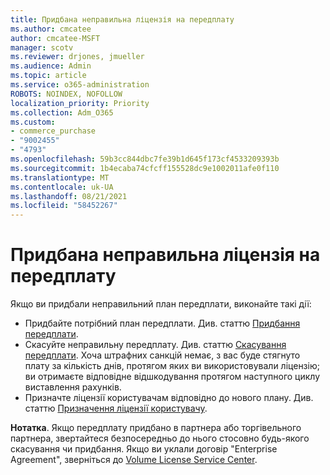 ```yaml
---
title: Придбана неправильна ліцензія на передплату
ms.author: cmcatee
author: cmcatee-MSFT
manager: scotv
ms.reviewer: drjones, jmueller
ms.audience: Admin
ms.topic: article
ms.service: o365-administration
ROBOTS: NOINDEX, NOFOLLOW
localization_priority: Priority
ms.collection: Adm_O365
ms.custom:
- commerce_purchase
- "9002455"
- "4793"
ms.openlocfilehash: 59b3cc844dbc7fe39b1d645f173cf4533209393b
ms.sourcegitcommit: 1b4ecaba74cfcff155528dc9e1002011afe0f110
ms.translationtype: MT
ms.contentlocale: uk-UA
ms.lasthandoff: 08/21/2021
ms.locfileid: "58452267"
---
```

# <a name="purchased-wrong-subscription-license"></a>Придбана неправильна ліцензія на передплату

Якщо ви придбали неправильний план передплати, виконайте такі дії:

- Придбайте потрібний план передплати. Див. статтю [Придбання передплати](https://docs.microsoft.com/alchemyinsights/buy-a-subscription-to-office-365-for-business).
- Скасуйте неправильну передплату. Див. статтю [Скасування передплати](https://docs.microsoft.com/alchemyinsights/canceling-your-office-365-subscription).
Хоча штрафних санкцій немає, з вас буде стягнуто плату за кількість днів, протягом яких ви використовували ліцензію; ви отримаєте відповідне відшкодування протягом наступного циклу виставлення рахунків.
- Призначте ліцензії користувачам відповідно до нового плану. Див. статтю [Призначення ліцензії користувачу](https://docs.microsoft.com/alchemyinsights/how-to-assign-a-license-to-a-user).

**Нотатка**. Якщо передплату придбано в партнера або торгівельного партнера, звертайтеся безпосередньо до нього стосовно будь-якого скасування чи придбання. Якщо ви уклали договір "Enterprise Agreement", зверніться до [Volume License Service Center](https://support.microsoft.com/help/4471406/how-to-contact-the-microsoft-volume-licensing-service-center).
